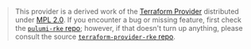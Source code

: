 > This provider is a derived work of the [Terraform Provider](https://github.com/terraform-providers/terraform-provider-rke)
> distributed under [MPL 2.0](https://www.mozilla.org/en-US/MPL/2.0/). If you encounter a bug or missing feature,
> first check the [`pulumi-rke` repo](/issues); however, if that doesn't turn up anything,
> please consult the source [`terraform-provider-rke` repo](https://github.com/terraform-providers/terraform-provider-rke/issues).
